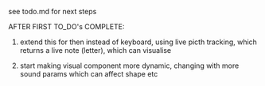 see todo.md for next steps

AFTER FIRST TO_DO's COMPLETE:

1. extend this for then instead of keyboard, using live picth tracking, which returns a live note (letter), which can visualise

2. start making visual component more dynamic, changing with more sound params which can affect shape etc